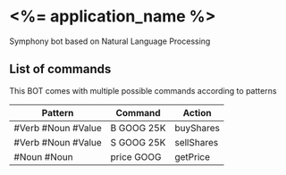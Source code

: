 # <%= application_name %>
Symphony bot based on Natural Language Processing

## List of commands

This BOT comes with multiple possible commands according to patterns

| Pattern            | Command     | Action      |
| ------------------ |-------------|-------------|
| #Verb #Noun #Value | B GOOG 25K  | buyShares   |
| #Verb #Noun #Value | S GOOG 25K  | sellShares  |
| #Noun #Noun        | price GOOG  | getPrice    |
